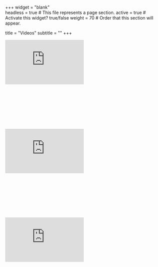 +++
widget = "blank"  
headless = true  # This file represents a page section.
active = true  # Activate this widget? true/false
weight = 70  # Order that this section will appear.

title = "Videos"
subtitle = ""
+++
 
<div style="position: relative; padding-bottom: 56.25%; height: 0; overflow: hidden;">
  <iframe src="https://www.youtube.com/watch?v=2RJtDc5HjDQ" style="position: absolute; top: 0; left: 0; width: 50%; height: 50%; border:0;" allowfullscreen title="YouTube Video"></iframe>
</div>

<div style="position: relative; padding-bottom: 56.25%; height: 0; overflow: hidden;">
  <iframe src="https://www.youtube.com/watch?v=1d8nbIJsIXI" style="position: absolute; top: 0; left: 0; width: 50%; height: 50%; border:0;" allowfullscreen title="YouTube Video"></iframe>
</div>

<div style="position: relative; padding-bottom: 56.25%; height: 0; overflow: hidden;">
  <iframe src="https://www.youtube.com/watch?v=C9_jVWhoJW0" style="position: absolute; top: 0; left: 0; width: 50%; height: 50%; border:0;" allowfullscreen title="YouTube Video"></iframe>
</div>

